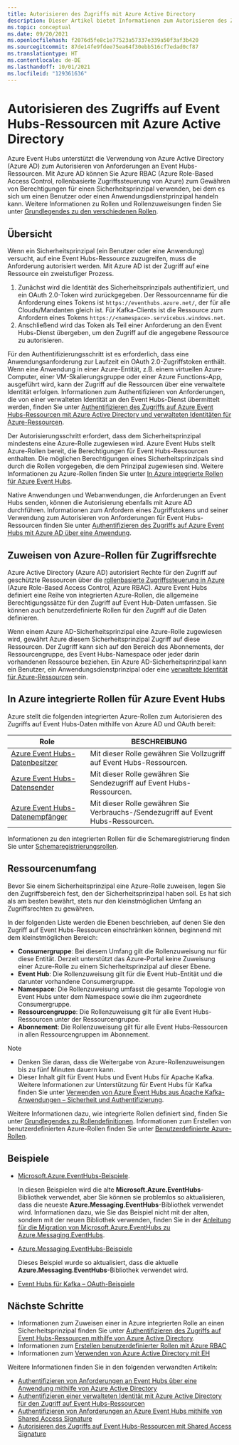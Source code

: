 ```yaml
---
title: Autorisieren des Zugriffs mit Azure Active Directory
description: Dieser Artikel bietet Informationen zum Autorisieren des Zugriffs auf Event Hubs-Ressourcen mit Azure Active Directory.
ms.topic: conceptual
ms.date: 09/20/2021
ms.openlocfilehash: f2076d5fe8c1e77523a57337e339a50f3af3b420
ms.sourcegitcommit: 87de14fe9fdee75ea64f30ebb516cf7edad0cf87
ms.translationtype: HT
ms.contentlocale: de-DE
ms.lasthandoff: 10/01/2021
ms.locfileid: "129361636"
---
```

# <a name="authorize-access-to-event-hubs-resources-using-azure-active-directory"></a>Autorisieren des Zugriffs auf Event Hubs-Ressourcen mit Azure Active Directory
Azure Event Hubs unterstützt die Verwendung von Azure Active Directory (Azure AD) zum Autorisieren von Anforderungen an Event Hubs-Ressourcen. Mit Azure AD können Sie Azure RBAC (Azure Role-Based Access Control, rollenbasierte Zugriffssteuerung von Azure) zum Gewähren von Berechtigungen für einen Sicherheitsprinzipal verwenden, bei dem es sich um einen Benutzer oder einen Anwendungsdienstprinzipal handeln kann. Weitere Informationen zu Rollen und Rollenzuweisungen finden Sie unter [Grundlegendes zu den verschiedenen Rollen](../role-based-access-control/overview.md).

## <a name="overview"></a>Übersicht
Wenn ein Sicherheitsprinzipal (ein Benutzer oder eine Anwendung) versucht, auf eine Event Hubs-Ressource zuzugreifen, muss die Anforderung autorisiert werden. Mit Azure AD ist der Zugriff auf eine Ressource ein zweistufiger Prozess. 

 1. Zunächst wird die Identität des Sicherheitsprinzipals authentifiziert, und ein OAuth 2.0-Token wird zurückgegeben. Der Ressourcenname für die Anforderung eines Tokens ist `https://eventhubs.azure.net/`, der für alle Clouds/Mandanten gleich ist. Für Kafka-Clients ist die Ressource zum Anfordern eines Tokens `https://<namespace>.servicebus.windows.net`.
 1. Anschließend wird das Token als Teil einer Anforderung an den Event Hubs-Dienst übergeben, um den Zugriff auf die angegebene Ressource zu autorisieren.

Für den Authentifizierungsschritt ist es erforderlich, dass eine Anwendungsanforderung zur Laufzeit ein OAuth 2.0-Zugriffstoken enthält. Wenn eine Anwendung in einer Azure-Entität, z.B. einem virtuellen Azure-Computer, einer VM-Skalierungsgruppe oder einer Azure Functions-App, ausgeführt wird, kann der Zugriff auf die Ressourcen über eine verwaltete Identität erfolgen. Informationen zum Authentifizieren von Anforderungen, die von einer verwalteten Identität an den Event Hubs-Dienst übermittelt werden, finden Sie unter [Authentifizieren des Zugriffs auf Azure Event Hubs-Ressourcen mit Azure Active Directory und verwalteten Identitäten für Azure-Ressourcen](authenticate-managed-identity.md). 

Der Autorisierungsschritt erfordert, dass dem Sicherheitsprinzipal mindestens eine Azure-Rolle zugewiesen wird. Azure Event Hubs stellt Azure-Rollen bereit, die Berechtigungen für Event Hubs-Ressourcen enthalten. Die möglichen Berechtigungen eines Sicherheitsprinzipals sind durch die Rollen vorgegeben, die dem Prinzipal zugewiesen sind. Weitere Informationen zu Azure-Rollen finden Sie unter [In Azure integrierte Rollen für Azure Event Hubs](#azure-built-in-roles-for-azure-event-hubs). 

Native Anwendungen und Webanwendungen, die Anforderungen an Event Hubs senden, können die Autorisierung ebenfalls mit Azure AD durchführen. Informationen zum Anfordern eines Zugriffstokens und seiner Verwendung zum Autorisieren von Anforderungen für Event Hubs-Ressourcen finden Sie unter [Authentifizieren des Zugriffs auf Azure Event Hubs mit Azure AD über eine Anwendung](authenticate-application.md). 

## <a name="assign-azure-roles-for-access-rights"></a>Zuweisen von Azure-Rollen für Zugriffsrechte
Azure Active Directory (Azure AD) autorisiert Rechte für den Zugriff auf geschützte Ressourcen über die [rollenbasierte Zugriffssteuerung in Azure](../role-based-access-control/overview.md) (Azure Role-Based Access Control, Azure RBAC). Azure Event Hubs definiert eine Reihe von integrierten Azure-Rollen, die allgemeine Berechtigungssätze für den Zugriff auf Event Hub-Daten umfassen. Sie können auch benutzerdefinierte Rollen für den Zugriff auf die Daten definieren.

Wenn einem Azure AD-Sicherheitsprinzipal eine Azure-Rolle zugewiesen wird, gewährt Azure diesem Sicherheitsprinzipal Zugriff auf diese Ressourcen. Der Zugriff kann sich auf den Bereich des Abonnements, der Ressourcengruppe, des Event Hubs-Namespace oder jeder darin vorhandenen Ressource beziehen. Ein Azure AD-Sicherheitsprinzipal kann ein Benutzer, ein Anwendungsdienstprinzipal oder eine [verwaltete Identität für Azure-Ressourcen](../active-directory/managed-identities-azure-resources/overview.md) sein.

## <a name="azure-built-in-roles-for-azure-event-hubs"></a>In Azure integrierte Rollen für Azure Event Hubs
Azure stellt die folgenden integrierten Azure-Rollen zum Autorisieren des Zugriffs auf Event Hubs-Daten mithilfe von Azure AD und OAuth bereit:

| Role | BESCHREIBUNG | 
| ---- | ----------- | 
| [Azure Event Hubs-Datenbesitzer](../role-based-access-control/built-in-roles.md#azure-event-hubs-data-owner) | Mit dieser Rolle gewähren Sie Vollzugriff auf Event Hubs-Ressourcen. |
| [Azure Event Hubs-Datensender](../role-based-access-control/built-in-roles.md#azure-event-hubs-data-sender) | Mit dieser Rolle gewähren Sie Sendezugriff auf Event Hubs-Ressourcen. |
| [Azure Event Hubs-Datenempfänger](../role-based-access-control/built-in-roles.md#azure-event-hubs-data-receiver) | Mit dieser Rolle gewähren Sie Verbrauchs-/Sendezugriff auf Event Hubs-Ressourcen. |

Informationen zu den integrierten Rollen für die Schemaregistrierung finden Sie unter [Schemaregistrierungsrollen](schema-registry-overview.md#azure-role-based-access-control).

## <a name="resource-scope"></a>Ressourcenumfang 
Bevor Sie einem Sicherheitsprinzipal eine Azure-Rolle zuweisen, legen Sie den Zugriffsbereich fest, den der Sicherheitsprinzipal haben soll. Es hat sich als am besten bewährt, stets nur den kleinstmöglichen Umfang an Zugriffsrechten zu gewähren.

In der folgenden Liste werden die Ebenen beschrieben, auf denen Sie den Zugriff auf Event Hubs-Ressourcen einschränken können, beginnend mit dem kleinstmöglichen Bereich:

- **Consumergruppe**: Bei diesem Umfang gilt die Rollenzuweisung nur für diese Entität. Derzeit unterstützt das Azure-Portal keine Zuweisung einer Azure-Rolle zu einem Sicherheitsprinzipal auf dieser Ebene. 
- **Event Hub**: Die Rollenzuweisung gilt für die Event Hub-Entität und die darunter vorhandene Consumergruppe.
- **Namespace**: Die Rollenzuweisung umfasst die gesamte Topologie von Event Hubs unter dem Namespace sowie die ihm zugeordnete Consumergruppe.
- **Ressourcengruppe**: Die Rollenzuweisung gilt für alle Event Hubs-Ressourcen unter der Ressourcengruppe.
- **Abonnement**: Die Rollenzuweisung gilt für alle Event Hubs-Ressourcen in allen Ressourcengruppen im Abonnement.

> [!NOTE]
> - Denken Sie daran, dass die Weitergabe von Azure-Rollenzuweisungen bis zu fünf Minuten dauern kann. 
> - Dieser Inhalt gilt für Event Hubs und Event Hubs für Apache Kafka. Weitere Informationen zur Unterstützung für Event Hubs für Kafka finden Sie unter [Verwenden von Azure Event Hubs aus Apache Kafka-Anwendungen – Sicherheit und Authentifizierung](event-hubs-for-kafka-ecosystem-overview.md#security-and-authentication).


Weitere Informationen dazu, wie integrierte Rollen definiert sind, finden Sie unter [Grundlegendes zu Rollendefinitionen](../role-based-access-control/role-definitions.md#control-and-data-actions). Informationen zum Erstellen von benutzerdefinierten Azure-Rollen finden Sie unter [Benutzerdefinierte Azure-Rollen](../role-based-access-control/custom-roles.md).



## <a name="samples"></a>Beispiele
- [Microsoft.Azure.EventHubs-Beispiele](https://github.com/Azure/azure-event-hubs/tree/master/samples/DotNet/Microsoft.Azure.EventHubs/Rbac). 
    
    In diesen Beispielen wird die alte **Microsoft.Azure.EventHubs**-Bibliothek verwendet, aber Sie können sie problemlos so aktualisieren, dass die neueste **Azure.Messaging.EventHubs**-Bibliothek verwendet wird. Informationen dazu, wie Sie das Beispiel nicht mit der alten, sondern mit der neuen Bibliothek verwenden, finden Sie in der [Anleitung für die Migration von Microsoft.Azure.EventHubs zu Azure.Messaging.EventHubs](https://github.com/Azure/azure-sdk-for-net/blob/master/sdk/eventhub/Azure.Messaging.EventHubs/MigrationGuide.md).
- [Azure.Messaging.EventHubs-Beispiele](https://github.com/Azure/azure-event-hubs/tree/master/samples/DotNet/Azure.Messaging.EventHubs/ManagedIdentityWebApp)

    Dieses Beispiel wurde so aktualisiert, dass die aktuelle **Azure.Messaging.EventHubs**-Bibliothek verwendet wird.
- [Event Hubs für Kafka – OAuth-Beispiele](https://github.com/Azure/azure-event-hubs-for-kafka/tree/master/tutorials/oauth) 


## <a name="next-steps"></a>Nächste Schritte
- Informationen zum Zuweisen einer in Azure integrierten Rolle an einen Sicherheitsprinzipal finden Sie unter [Authentifizieren des Zugriffs auf Event Hubs-Ressourcen mithilfe von Azure Active Directory](authenticate-application.md).
- Informationen zum [Erstellen benutzerdefinierter Rollen mit Azure RBAC](https://github.com/Azure/azure-event-hubs/tree/master/samples/DotNet/Microsoft.Azure.EventHubs/Rbac/CustomRole)
- Informationen zum [Verwenden von Azure Active Directory mit EH](https://github.com/Azure/azure-event-hubs/tree/master/samples/DotNet/Microsoft.Azure.EventHubs/Rbac/AzureEventHubsSDK)

Weitere Informationen finden Sie in den folgenden verwandten Artikeln:

- [Authentifizieren von Anforderungen an Event Hubs über eine Anwendung mithilfe von Azure Active Directory](authenticate-application.md)
- [Authentifizieren einer verwalteten Identität mit Azure Active Directory für den Zugriff auf Event Hubs-Ressourcen](authenticate-managed-identity.md)
- [Authentifizieren von Anforderungen an Azure Event Hubs mithilfe von Shared Access Signature](authenticate-shared-access-signature.md)
- [Autorisieren des Zugriffs auf Event Hubs-Ressourcen mit Shared Access Signature](authorize-access-shared-access-signature.md)
